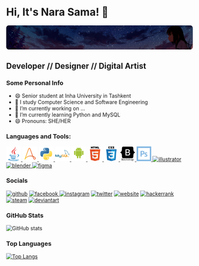 
# Hi, It's Nara Sama! :fox_face:
![I am GitHub Readme Generator's creator](https://github.com/NodiraTillayeva/NodiraTillayeva/blob/main/bannerBigger.png)

## Developer // Designer // Digital Artist
### Some Personal Info
- 😄 Senior student at Inha University in Tashkent
- 💬 I study Computer Science and Software Engineering  
- 🔭 I’m currently working on ...
- 🌱 I’m currently learning Python and MySQL 
- 😄 Pronouns: SHE/HER 




<h3 align="left">Languages and Tools:</h3>
<p align="left">
<a href="https://www.java.com" target="_blank"> <img src="https://raw.githubusercontent.com/devicons/devicon/master/icons/java/java-original.svg" alt="java" width="40" height="40"/> </a>
<a href="https://www.automationanywhere.com" target="_blank"> <img src="https://github.com/NodiraTillayeva/NodiraTillayeva/blob/main/automation360.png" alt="Automation360" width="40" height="40"/> </a>
<a href="https://www.python.org" target="_blank"> <img src="https://raw.githubusercontent.com/devicons/devicon/master/icons/python/python-original.svg" alt="python" width="40" height="40"/> </a>
<a href="https://www.mysql.com/" target="_blank"> <img src="https://raw.githubusercontent.com/devicons/devicon/master/icons/mysql/mysql-original-wordmark.svg" alt="mysql" width="40" height="40"/> </a>
<a href="https://developer.android.com" target="_blank"> <img src="https://raw.githubusercontent.com/devicons/devicon/master/icons/android/android-original-wordmark.svg" alt="android" width="40" height="40"/> </a>
<a href="https://www.w3.org/html/" target="_blank"> <img src="https://raw.githubusercontent.com/devicons/devicon/master/icons/html5/html5-original-wordmark.svg" alt="html5" width="40" height="40"/> </a>
<a href="https://www.w3schools.com/css/" target="_blank"> <img src="https://raw.githubusercontent.com/devicons/devicon/master/icons/css3/css3-original-wordmark.svg" alt="css3" width="40" height="40"/> </a>
<a href="https://getbootstrap.com" target="_blank"> <img src="https://raw.githubusercontent.com/devicons/devicon/master/icons/bootstrap/bootstrap-plain-wordmark.svg" alt="bootstrap" width="40" height="40"/> </a>
<a href="https://www.photoshop.com/en" target="_blank"> <img src="https://raw.githubusercontent.com/devicons/devicon/master/icons/photoshop/photoshop-line.svg" alt="photoshop" width="40" height="40"/> </a>
<a href="https://www.adobe.com/in/products/illustrator.html" target="_blank"> <img src="https://www.vectorlogo.zone/logos/adobe_illustrator/adobe_illustrator-icon.svg" alt="illustrator" width="40" height="40"/> </a>
<a href="https://www.blender.org/" target="_blank"> <img src="https://download.blender.org/branding/community/blender_community_badge_white.svg" alt="blender" width="40" height="40"/> </a>
<a href="https://www.figma.com/" target="_blank"> <img src="https://www.vectorlogo.zone/logos/figma/figma-icon.svg" alt="figma" width="40" height="40"/> </a>
 </p>



### Socials
[<img src='https://cdn.jsdelivr.net/npm/simple-icons@3.0.1/icons/github.svg' alt='github' height='40'>](https://github.com/NodiraTillayeva)  [<img src='https://upload.wikimedia.org/wikipedia/commons/thumb/5/51/Facebook_f_logo_%282019%29.svg/1365px-Facebook_f_logo_%282019%29.svg.png' alt='facebook' height='40' > ](https://www.facebook.com/ntillayeva)  [<img src='https://upload.wikimedia.org/wikipedia/commons/thumb/9/96/Instagram.svg/1200px-Instagram.svg.png' alt='instagram' height='40'>](https://www.instagram.com/narasama.exe/)  [<img src='https://upload.wikimedia.org/wikipedia/sco/thumb/9/9f/Twitter_bird_logo_2012.svg/1200px-Twitter_bird_logo_2012.svg.png' alt='twitter' height='40'>](https://twitter.com/ntillayeva)  [<img src='https://cdn4.iconfinder.com/data/icons/social-media-2210/24/Artstation-512.png' alt='website' height='40'>](https://www.artstation.com/nara_sama)  [<img src='https://cdn.worldvectorlogo.com/logos/hackerrank.svg' alt='hackerrank' height='40'>](https://www.hackerrank.com/narasama)  [<img src='https://upload.wikimedia.org/wikipedia/commons/thumb/8/83/Steam_icon_logo.svg/2048px-Steam_icon_logo.svg.png' alt='steam' height='40'>](https://steamcommunity.com/profiles/76561199005202670/)  [<img src='https://cdn.iconscout.com/icon/free/png-256/deviantart-28-721941.png' alt='deviantart' height='40'>](https://www.deviantart.com/nadirasama)  

### GitHub Stats
![GitHub stats](https://github-readme-stats.vercel.app/api?username=NodiraTillayeva&show_icons=true&count_private=true&theme=dracula&hide_border=true)  

### Top Languages
[![Top Langs](https://github-readme-stats.vercel.app/api/top-langs/?username=NodiraTillayeva&layout=compact&theme=dracula&hide_border=true)](https://github.com/anuraghazra/github-readme-stats)


